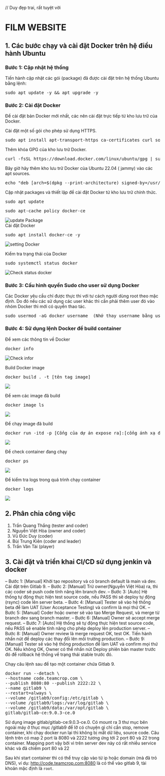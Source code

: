 // Duy đẹp trai, rất tuyệt vời
<h1>FILM WEBSITE</h1>
<h2>1. Các bước chạy và cài đặt Docker trên hệ điều hành Ubuntu</h2>
<h3>Bước 1: Cập nhật hệ thống</h3>
Tiến hành cập nhật các gói (package) đã được cài đặt trên hệ thống Ubuntu bằng lệnh:

<pre>sudo apt update -y && apt upgrade -y</pre>
    
<h3>Bước 2: Cài đặt Docker</h3>
Để cài đặt bản Docker mới nhất, các  nên cài đặt trực tiếp từ kho lưu trữ của Docker.

Cài đặt một số gói cho phép sử dụng HTTPS.

<pre>sudo apt install apt-transport-https ca-certificates curl software-properties-common</pre>  
    
Thêm khóa GPG của kho lưu trữ Docker.
  
<pre>curl -fsSL https://download.docker.com/linux/ubuntu/gpg | sudo gpg --dearmor -o /usr/share/keyrings/docker-archive-keyring.gpg</pre>
    
Bây giờ hãy thêm kho lưu trữ Docker của Ubuntu 22.04 ( jammy) vào các apt sources.
  
<pre>echo "deb [arch=$(dpkg --print-architecture) signed-by=/usr/share/keyrings/docker-archive-keyring.gpg] https://download.docker.com/linux/ubuntu $(lsb_release -cs) stable" | sudo tee /etc/apt/sources.list.d/docker.list > /dev/null</pre>
    
Cập nhật packages và thiết lập để cài đặt Docker từ kho lưu trữ chính thức.
  
<pre>sudo apt update</pre>
<pre>sudo apt-cache policy docker-ce</pre>
    
![update Package](https://azdigi.com/blog/wp-content/uploads/2022/05/CleanShot-2022-05-14-at-14.58.10.png)    
Cài đặt Docker
  
<pre>sudo apt install docker-ce -y</pre>

![setting Docker](https://azdigi.com/blog/wp-content/uploads/2022/05/CleanShot-2022-05-14-at-14.59.43.png) 
    
Kiểm tra trạng thái của Docker
 
<pre>sudo systemctl status docker</pre>

![Check status docker](https://azdigi.com/blog/wp-content/uploads/2022/05/CleanShot-2022-05-14-at-15.00.28.png)
    
<h3>Bước 3: Cấu hình quyền Sudo cho user sử dụng Docker</h3>
Các Docker yêu cầu chỉ được thực thi với tư cách người dùng root theo mặc định. Do đó nếu các  sử dụng các user khác thì cần phải thêm user đó vào nhóm Docker thì mới có quyền thao tác.

<pre>sudo usermod -aG docker username  (Nhớ thay username bằng user của )</pre>
    
<h3>Bước 4: Sử dụng lệnh Docker để build container</h3>
Để xem các thông tin về Docker

<pre>docker info</pre>

![Check infor](https://azdigi.com/blog/wp-content/uploads/2022/05/CleanShot-2022-05-14-at-15.08.38.png)
    
Build Docker image
  
<pre>docker build . -t [tên tag image] </pre>

![](image_tutorial/342354139_202118322584951_1834945296942003401_n.png)

Để xem các image đã build

<pre>docker image ls</pre>

![](image_tutorial/342490521_217933580975154_883109246959707632_n.png)

Để chạy image đã build 

<pre>docker run -itd -p [Cổng của dự án expose ra]:[cổng ánh xạ đến container] [name:tag] </pre>

![](image_tutorial/342713892_985541185939922_1262460989242421033_n.png)

Để check container đang chạy 

<pre>docker ps</pre>

![](image_tutorial/344371889_247758604446759_341631157296807510_n.png)

Để kiểm tra logs trong quá trình chạy container 

<pre>docker logs <image ID></pre>

![](image_tutorial/342405361_176037032056786_2077710370705631803_n.png)


<h2>2. Phân chia công việc</h2>

1. Trần Quang Thắng (tester and coder)
2. Nguyễn Việt Hòa (owner and coder)
3. Vũ Đức Duy (coder)
4. Bùi Trung Kiên (coder and leader)
5. Trần Văn Tài (player)

<h2>3. Cài đặt và triển khai CI/CD sử dụng jenkin và docker</h2>

– Bước 1: [Manual] Khởi tạo repository và có branch default là main và dev. Cài đặt trên Gitlab 9.
– Bước 2: [Manual] Trừ owner(Nguyễn Việt Hòa) ra, thì các coder sẽ push code tính năng lên branch dev.
– Bước 3: [Auto] Hệ thống tự động thực hiện test source code, nếu PASS thì sẽ deploy tự động (rsync) code lên server beta.
– Bước 4: [Manual] Tester sẽ vào hệ thống beta để làm UAT (User Acceptance Testing) và confirm là mọi thứ OK.
– Bước 5: [Manual] Coder hoặc owner sẽ vào tạo Merge Request, và merge từ branch dev sang branch master.
– Bước 6: [Manual] Owner sẽ accept merge request.
– Bước 7: [Auto] Hệ thống sẽ tự động thực hiện test source code, nếu PASS sẽ enable tính năng cho phép deploy lên production server.
– Bước 8: [Manual] Owner review là merge request OK, test OK. Tiến hành nhấn nút để deploy các thay đổi lên môi trường production.
– Bước 9: [Manual] Tester sẽ vào hệ thống production để làm UAT và confirm mọi thứ OK. Nếu không OK, Owner có thể nhấn nút Deploy phiên bản master trước đó để rollback hệ thống về trạng thái stable trước đó.

Chạy câu lệnh sau để tạo một container chứa Gitlab 9.
<pre>
docker run --detach \
--hostname code.teamcrop.com \
--publish 8080:80 --publish 2222:22 \
--name gitlab9 \
--restart=always \
--volume /gitlab9/config:/etc/gitlab \
--volume /gitlab9/logs:/var/log/gitlab \
--volume /gitlab9/data:/var/opt/gitlab \
gitlab/gitlab-ce:9.0.3-ce.0
</pre>

Sử dụng image gitlab/gitlab-ce:9.0.3-ce.0. Có mount ra 3 thư mục bên ngoài máy ở thục mục /gitlab9 để lỡ có chuyện gì chỉ cần stop, remove container, khi chạy docker run lại thì không bị mất dữ liệu, source code. Câu lệnh trên có map 2 port là 8080 và 2222 tương ứng tới 2 port 80 và 22 trong container. Mapping port vậy bởi vì trên server dev này có rất nhiều service khác và đã chiếm port 80 và 22

Sau khi start container thì có thể truy cập vào từ ip hoặc domain (mà đã trỏ DNS), ví dụ: http://code.teamcrop.com:8080 là có thể vào gitlab 9, tài khoản mặc định là `root`.

